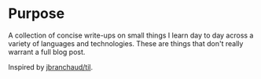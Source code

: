# Purpose

A collection of concise write-ups on small things I learn day to day across a variety of languages and technologies. These are things that don't really warrant a full blog post.

Inspired by [jbranchaud/til](https://github.com/jbranchaud/til).




